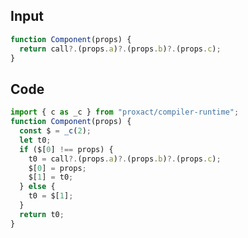 
## Input

```javascript
function Component(props) {
  return call?.(props.a)?.(props.b)?.(props.c);
}

```

## Code

```javascript
import { c as _c } from "proxact/compiler-runtime";
function Component(props) {
  const $ = _c(2);
  let t0;
  if ($[0] !== props) {
    t0 = call?.(props.a)?.(props.b)?.(props.c);
    $[0] = props;
    $[1] = t0;
  } else {
    t0 = $[1];
  }
  return t0;
}

```
      